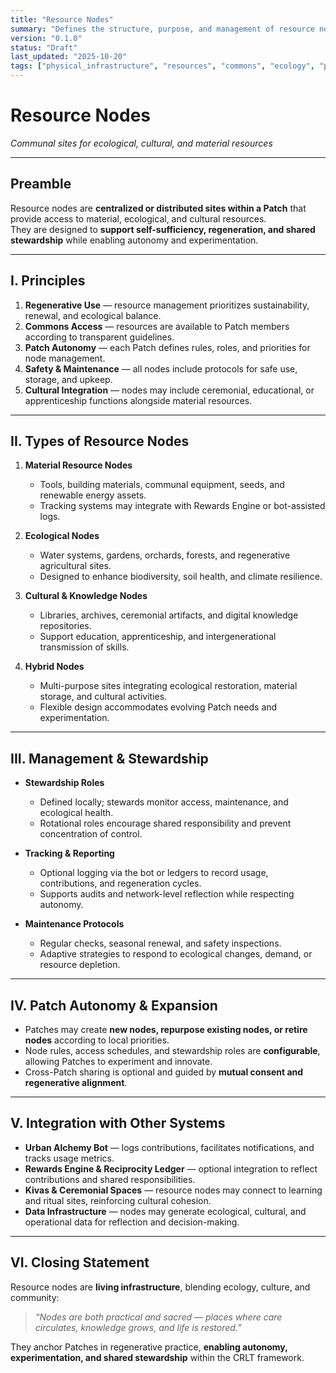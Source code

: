 ```yaml
---
title: "Resource Nodes"
summary: "Defines the structure, purpose, and management of resource nodes within CRLT Patches, supporting ecological, cultural, and communal needs."
version: "0.1.0"
status: "Draft"
last_updated: "2025-10-20"
tags: ["physical_infrastructure", "resources", "commons", "ecology", "patches"]
---
```


# Resource Nodes  
*Communal sites for ecological, cultural, and material resources*

---

## Preamble

Resource nodes are **centralized or distributed sites within a Patch** that provide access to material, ecological, and cultural resources.  
They are designed to **support self-sufficiency, regeneration, and shared stewardship** while enabling autonomy and experimentation.

---

## I. Principles

1. **Regenerative Use** — resource management prioritizes sustainability, renewal, and ecological balance.  
2. **Commons Access** — resources are available to Patch members according to transparent guidelines.  
3. **Patch Autonomy** — each Patch defines rules, roles, and priorities for node management.  
4. **Safety & Maintenance** — all nodes include protocols for safe use, storage, and upkeep.  
5. **Cultural Integration** — nodes may include ceremonial, educational, or apprenticeship functions alongside material resources.

---

## II. Types of Resource Nodes

1. **Material Resource Nodes**  
   - Tools, building materials, communal equipment, seeds, and renewable energy assets.  
   - Tracking systems may integrate with Rewards Engine or bot-assisted logs.  

2. **Ecological Nodes**  
   - Water systems, gardens, orchards, forests, and regenerative agricultural sites.  
   - Designed to enhance biodiversity, soil health, and climate resilience.  

3. **Cultural & Knowledge Nodes**  
   - Libraries, archives, ceremonial artifacts, and digital knowledge repositories.  
   - Support education, apprenticeship, and intergenerational transmission of skills.  

4. **Hybrid Nodes**  
   - Multi-purpose sites integrating ecological restoration, material storage, and cultural activities.  
   - Flexible design accommodates evolving Patch needs and experimentation.

---

## III. Management & Stewardship

- **Stewardship Roles**  
  - Defined locally; stewards monitor access, maintenance, and ecological health.  
  - Rotational roles encourage shared responsibility and prevent concentration of control.  

- **Tracking & Reporting**  
  - Optional logging via the bot or ledgers to record usage, contributions, and regeneration cycles.  
  - Supports audits and network-level reflection while respecting autonomy.  

- **Maintenance Protocols**  
  - Regular checks, seasonal renewal, and safety inspections.  
  - Adaptive strategies to respond to ecological changes, demand, or resource depletion.

---

## IV. Patch Autonomy & Expansion

- Patches may create **new nodes, repurpose existing nodes, or retire nodes** according to local priorities.  
- Node rules, access schedules, and stewardship roles are **configurable**, allowing Patches to experiment and innovate.  
- Cross-Patch sharing is optional and guided by **mutual consent and regenerative alignment**.

---

## V. Integration with Other Systems

- **Urban Alchemy Bot** — logs contributions, facilitates notifications, and tracks usage metrics.  
- **Rewards Engine & Reciprocity Ledger** — optional integration to reflect contributions and shared responsibilities.  
- **Kivas & Ceremonial Spaces** — resource nodes may connect to learning and ritual sites, reinforcing cultural cohesion.  
- **Data Infrastructure** — nodes may generate ecological, cultural, and operational data for reflection and decision-making.

---

## VI. Closing Statement

Resource nodes are **living infrastructure**, blending ecology, culture, and community:  

> *“Nodes are both practical and sacred — places where care circulates, knowledge grows, and life is restored.”*  

They anchor Patches in regenerative practice, **enabling autonomy, experimentation, and shared stewardship** within the CRLT framework.
